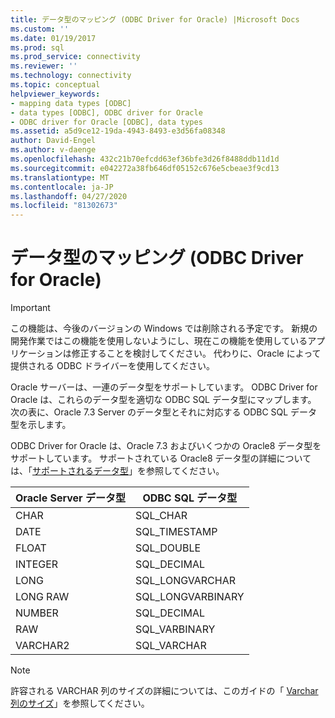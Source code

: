 ```yaml
---
title: データ型のマッピング (ODBC Driver for Oracle) |Microsoft Docs
ms.custom: ''
ms.date: 01/19/2017
ms.prod: sql
ms.prod_service: connectivity
ms.reviewer: ''
ms.technology: connectivity
ms.topic: conceptual
helpviewer_keywords:
- mapping data types [ODBC]
- data types [ODBC], ODBC driver for Oracle
- ODBC driver for Oracle [ODBC], data types
ms.assetid: a5d9ce12-19da-4943-8493-e3d56fa08348
author: David-Engel
ms.author: v-daenge
ms.openlocfilehash: 432c21b70efcdd63ef36bfe3d26f8488ddb11d1d
ms.sourcegitcommit: e042272a38fb646df05152c676e5cbeae3f9cd13
ms.translationtype: MT
ms.contentlocale: ja-JP
ms.lasthandoff: 04/27/2020
ms.locfileid: "81302673"
---
```

# <a name="mapping-data-types-odbc-driver-for-oracle"></a>データ型のマッピング (ODBC Driver for Oracle)
> [!IMPORTANT]  
>  この機能は、今後のバージョンの Windows では削除される予定です。 新規の開発作業ではこの機能を使用しないようにし、現在この機能を使用しているアプリケーションは修正することを検討してください。 代わりに、Oracle によって提供される ODBC ドライバーを使用してください。  
  
 Oracle サーバーは、一連のデータ型をサポートしています。 ODBC Driver for Oracle は、これらのデータ型を適切な ODBC SQL データ型にマップします。 次の表に、Oracle 7.3 Server のデータ型とそれに対応する ODBC SQL データ型を示します。  
  
 ODBC Driver for Oracle は、Oracle 7.3 およびいくつかの Oracle8 データ型をサポートしています。 サポートされている Oracle8 データ型の詳細については、「[サポートされるデータ型](../../odbc/microsoft/supported-data-types-odbc-driver-for-oracle.md)」を参照してください。  
  
|Oracle Server データ型|ODBC SQL データ型|  
|-----------------------------|------------------------|  
|CHAR|SQL_CHAR|  
|DATE|SQL_TIMESTAMP|  
|FLOAT|SQL_DOUBLE|  
|INTEGER|SQL_DECIMAL|  
|LONG|SQL_LONGVARCHAR|  
|LONG RAW|SQL_LONGVARBINARY|  
|NUMBER|SQL_DECIMAL|  
|RAW|SQL_VARBINARY|  
|VARCHAR2|SQL_VARCHAR|  
  
> [!NOTE]  
>  許容される VARCHAR 列のサイズの詳細については、このガイドの「 [Varchar 列のサイズ](../../odbc/microsoft/varchar-column-size-odbc-driver-for-oracle.md)」を参照してください。
